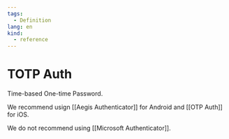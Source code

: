 ```yaml
---
tags:
  - Definition
lang: en
kind:
  - reference
---
```

# TOTP Auth

Time-based One-time Password.

We recommend usign [[Aegis Authenticator]] for Android and [[OTP Auth]] for iOS.

We do not recommend using [[Microsoft Authenticator]].
